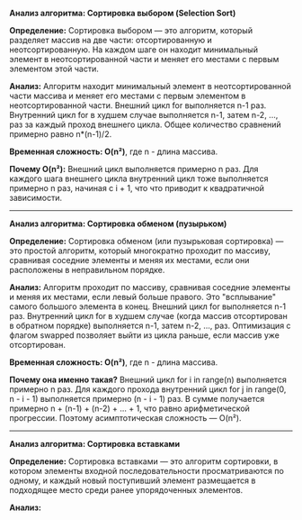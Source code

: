 **Анализ алгоритма: Сортировка выбором (Selection Sort)**
  
  **Определение:**
    Сортировка выбором — это алгоритм, который разделяет массив на две части: отсортированную и неотсортированную. На каждом шаге он находит минимальный элемент в неотсортированной части и     меняет его местами с первым элементом этой части.
  
  **Анализ:**
  Алгоритм находит минимальный элемент в неотсортированной части массива и меняет его местами с первым элементом в неотсортированной части.
Внешний цикл for выполняется n-1 раз.
Внутренний цикл for в худшем случае выполняется n-1, затем n-2, ..., раз за каждый проход внешнего цикла.
Общее количество сравнений примерно равно n*(n-1)/2.

  **Временная сложность: O(n²)**,  где n - длина массива.
  
  **Почему O(n²):** Внешний цикл выполняется примерно n раз. Для каждого шага внешнего цикла внутренний цикл тоже выполняется примерно n раз, начиная с i + 1, что что приводит к квадратичной зависимости.
  ______________________________________________________________________________________________________________________________________________________________________
**Анализ алгоритма: Сортировка обменом (пузырьком)**
  
  **Определение:**
    Сортировка обменом (или пузырьковая сортировка) — это простой алгоритм, который многократно проходит по массиву, сравнивая соседние элементы и меняя их местами, если они расположены в неправильном порядке.
  
  **Анализ:**
    Алгоритм проходит по массиву, сравнивая соседние элементы и меняя их местами, если левый больше правого. Это "всплывание" самого большого элемента в конец.
    Внешний цикл for выполняется n-1 раз.
    Внутренний цикл for в худшем случае (когда массив отсортирован в обратном порядке) выполняется n-1, затем n-2, ..., раз.
    Оптимизация с флагом swapped позволяет выйти из цикла раньше, если массив уже отсортирован.

  **Временная сложность: O(n²)**,  где n - длина массива.

  **Почему она именно такая?**
    Внешний цикл for i in range(n) выполняется примерно n раз.
    Для каждого прохода внутренний цикл for j in range(0, n - i - 1) выполняется примерно (n - i - 1) раз.
    В сумме получается примерно n + (n-1) + (n-2) + ... + 1, что равно арифметической прогрессии.
    Поэтому асимптотическая сложность — O(n²).
___________________________________________________________________________________________________________________________________________________________________________
**Анализ алгоритма: Сортировка вставками**

  **Определение:**
    Сортировка вставками — это алгоритм сортировки, в котором элементы входной последовательности просматриваются по одному, и каждый новый поступивший элемент размещается в подходящее место среди ранее упорядоченных элементов.

  **Анализ:**
    

































